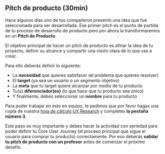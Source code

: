 ## Pitch de producto (30min)

Hace algunos días uno de tus compañeros presentó una idea que fue seleccionada para ser desarrollada. Ese primer pitch es el punto de partida de tu proceso de desarrollo de producto pero por ahora la transformaremos en un **Pitch de Producto**.

El objetivo principal de hacer un pitch de producto es afinar la idea de tu proyecto, definir su alcance y compartir una visión clara de lo que vas a crear.

Para ello deberás definir lo siguiente:
- La **necesidad** que quieres satisfacer (el problema que quieres resolver)
- El **target** (ya sea un usuario o un segmento objetivo)
- La **meta** que tu target quiere alcanzar por medio de tu producto
- Tu(s) **diferenciador(es)** (lo que hace que tu producto sea único)
- Y finalmente, debes seleccionar un **nombre** para tu producto

Para poder trabajar en esto en equipo, te pedimos que por favor hagas una copia de nuestra [hoja de cálculo UX Research](https://docs.google.com/spreadsheets/d/16X7VHSkVXHpedbh3m9Pt0e1psZoxtKNDcoUPpJ16hIs/edit?usp=sharing) y completes **la pestaña número 3**.

Este paso es muy importante y debes hacer la actividad con seriedad para poder definir tu Core User Journey (el proceso principal que sigue el usuario para comprar tu producto) correctamente. Por eso deberás **validar tu pitch de producto con un profesor** antes de comenzar el próximo desafío.
